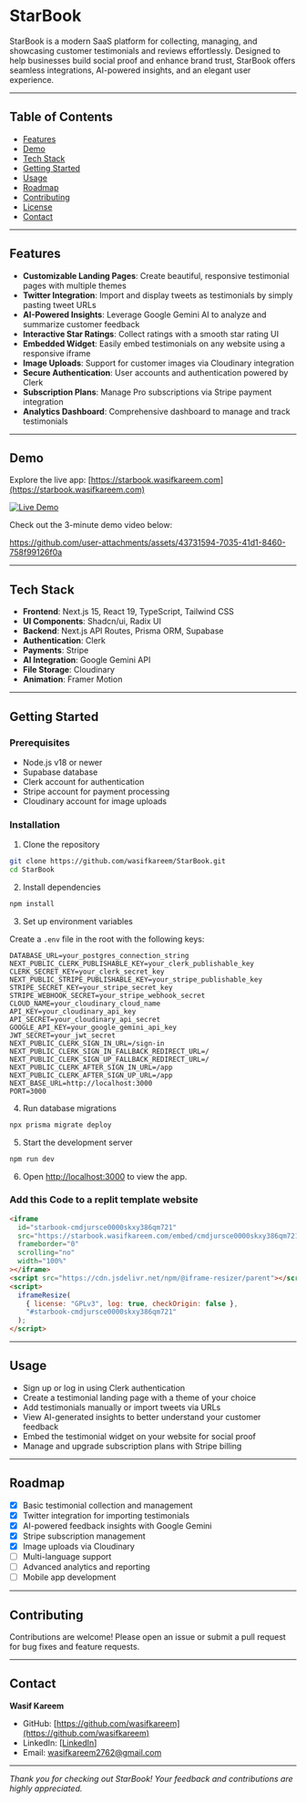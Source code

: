 # StarBook

StarBook is a modern SaaS platform for collecting, managing, and showcasing customer testimonials and reviews effortlessly. Designed to help businesses build social proof and enhance brand trust, StarBook offers seamless integrations, AI-powered insights, and an elegant user experience.

---

## Table of Contents

- [Features](#features)
- [Demo](#demo)
- [Tech Stack](#tech-stack)
- [Getting Started](#getting-started)
- [Usage](#usage)
- [Roadmap](#roadmap)
- [Contributing](#contributing)
- [License](#license)
- [Contact](#contact)

---

## Features

- **Customizable Landing Pages**: Create beautiful, responsive testimonial pages with multiple themes
- **Twitter Integration**: Import and display tweets as testimonials by simply pasting tweet URLs
- **AI-Powered Insights**: Leverage Google Gemini AI to analyze and summarize customer feedback
- **Interactive Star Ratings**: Collect ratings with a smooth star rating UI
- **Embedded Widget**: Easily embed testimonials on any website using a responsive iframe
- **Image Uploads**: Support for customer images via Cloudinary integration
- **Secure Authentication**: User accounts and authentication powered by Clerk
- **Subscription Plans**: Manage Pro subscriptions via Stripe payment integration
- **Analytics Dashboard**: Comprehensive dashboard to manage and track testimonials

---

## Demo

Explore the live app: [https://starbook.wasifkareem.com](https://starbook.wasifkareem.com)

<a href="https://codepen.io/Wasif-Kareem/pen/OJeExjy?editors=1000"
rel="noopener noreferrer"
target="_blank">
<img src="https://img.shields.io/badge/Live-Demo-brightgreen?style=for-the-badge&logo=appveyor" alt="Live Demo">
</a>

Check out the 3-minute demo video below:

https://github.com/user-attachments/assets/43731594-7035-41d1-8460-758f99126f0a

---

## Tech Stack

- **Frontend**: Next.js 15, React 19, TypeScript, Tailwind CSS
- **UI Components**: Shadcn/ui, Radix UI
- **Backend**: Next.js API Routes, Prisma ORM, Supabase
- **Authentication**: Clerk
- **Payments**: Stripe
- **AI Integration**: Google Gemini API
- **File Storage**: Cloudinary
- **Animation**: Framer Motion

---

## Getting Started

### Prerequisites

- Node.js v18 or newer
- Supabase database
- Clerk account for authentication
- Stripe account for payment processing
- Cloudinary account for image uploads

### Installation

1. Clone the repository

```bash
git clone https://github.com/wasifkareem/StarBook.git
cd StarBook
```

2. Install dependencies

```bash
npm install
```

3. Set up environment variables

Create a `.env` file in the root with the following keys:

```env
DATABASE_URL=your_postgres_connection_string
NEXT_PUBLIC_CLERK_PUBLISHABLE_KEY=your_clerk_publishable_key
CLERK_SECRET_KEY=your_clerk_secret_key
NEXT_PUBLIC_STRIPE_PUBLISHABLE_KEY=your_stripe_publishable_key
STRIPE_SECRET_KEY=your_stripe_secret_key
STRIPE_WEBHOOK_SECRET=your_stripe_webhook_secret
CLOUD_NAME=your_cloudinary_cloud_name
API_KEY=your_cloudinary_api_key
API_SECRET=your_cloudinary_api_secret
GOOGLE_API_KEY=your_google_gemini_api_key
JWT_SECRET=your_jwt_secret
NEXT_PUBLIC_CLERK_SIGN_IN_URL=/sign-in
NEXT_PUBLIC_CLERK_SIGN_IN_FALLBACK_REDIRECT_URL=/
NEXT_PUBLIC_CLERK_SIGN_UP_FALLBACK_REDIRECT_URL=/
NEXT_PUBLIC_CLERK_AFTER_SIGN_IN_URL=/app
NEXT_PUBLIC_CLERK_AFTER_SIGN_UP_URL=/app
NEXT_BASE_URL=http://localhost:3000
PORT=3000
```

4. Run database migrations

```bash
npx prisma migrate deploy
```

5. Start the development server

```bash
npm run dev
```

6. Open [http://localhost:3000](http://localhost:3000) to view the app.

### Add this Code to a replit template website

```html
<iframe
  id="starbook-cmdjursce0000skxy386qm721"
  src="https://starbook.wasifkareem.com/embed/cmdjursce0000skxy386qm721?dark=false"
  frameborder="0"
  scrolling="no"
  width="100%"
></iframe>
<script src="https://cdn.jsdelivr.net/npm/@iframe-resizer/parent"></script>
<script>
  iframeResize(
    { license: "GPLv3", log: true, checkOrigin: false },
    "#starbook-cmdjursce0000skxy386qm721"
  );
</script>
```

---

## Usage

- Sign up or log in using Clerk authentication
- Create a testimonial landing page with a theme of your choice
- Add testimonials manually or import tweets via URLs
- View AI-generated insights to better understand your customer feedback
- Embed the testimonial widget on your website for social proof
- Manage and upgrade subscription plans with Stripe billing

---

## Roadmap

- [x] Basic testimonial collection and management
- [x] Twitter integration for importing testimonials
- [x] AI-powered feedback insights with Google Gemini
- [x] Stripe subscription management
- [x] Image uploads via Cloudinary
- [ ] Multi-language support
- [ ] Advanced analytics and reporting
- [ ] Mobile app development

---

## Contributing

Contributions are welcome! Please open an issue or submit a pull request for bug fixes and feature requests.

---

## Contact

**Wasif Kareem**

- GitHub: [https://github.com/wasifkareem](https://github.com/wasifkareem)
- LinkedIn: [[LinkedIn](https://www.linkedin.com/in/wasifdev2762/)]
- Email: wasifkareem2762@gmail.com

---

_Thank you for checking out StarBook! Your feedback and contributions are highly appreciated._
